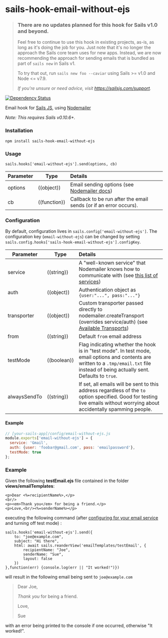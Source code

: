 # sails-hook-email-without-ejs

> ### There are no updates planned for this hook for Sails v1.0 and beyond.
>
> Feel free to continue to use this hook in existing projects, as-is, as long as it's doing the job for you.
> Just note that it's no longer the approach the Sails core team uses for new apps.
> Instead, we are now recommending the approach for sending emails that is bundled as part of `sails new` in Sails v1.
>
> To try that out, run `sails new foo --caviar` using Sails >= v1.0 and Node <= v7.9.
>
> _If you're unsure or need advice, visit https://sailsjs.com/support._



[![Dependency Status](https://david-dm.org/balderdashy/sails-hook-email.svg)](https://david-dm.org/balderdashy/sails-hook-email)

Email hook for [Sails JS](http://sailsjs.org), using [Nodemailer](https://github.com/andris9/Nodemailer/blob/v1.3.4/README.md)

*Note: This requires Sails v0.10.6+.*

### Installation

`npm install sails-hook-email-without-ejs`

### Usage

`sails.hooks['email-without-ejs'].send(options, cb)`

Parameter      | Type                | Details
-------------- | ------------------- |:---------------------------------
options        | ((object))          | Email sending options (see [Nodemailer docs](https://github.com/andris9/Nodemailer/blob/v1.3.4/README.md#e-mail-message-fields))
cb             | ((function))        | Callback to be run after the email sends (or if an error occurs).

### Configuration

By default, configuration lives in `sails.config['email-without-ejs']`.  The configuration key (`email-without-ejs`) can be changed by setting `sails.config.hooks['sails-hook-email-without-ejs'].configKey`.

Parameter      | Type                | Details
-------------- | ------------------- |:---------------------------------
service        | ((string)) | A "well-known service" that Nodemailer knows how to communicate with (see [this list of services](https://github.com/andris9/nodemailer-wellknown/blob/v0.1.5/README.md#supported-services))
auth | ((object)) | Authentication object as `{user:"...", pass:"..."}`
transporter | ((object)) | Custom transporter passed directly to nodemailer.createTransport (overrides service/auth) (see [Available Transports](https://github.com/andris9/Nodemailer/blob/v1.3.4/README.md#available-transports))
from | ((string)) | Default `from` email address
testMode | ((boolean)) | Flag indicating whether the hook is in "test mode".  In test mode, email options and contents are written to a `.tmp/email.txt` file instead of being actually sent.  Defaults to `true`.
alwaysSendTo | ((string)) | If set, all emails will be sent to this address regardless of the `to` option specified.  Good for testing live emails without worrying about accidentally spamming people.

#### Example

```javascript
// [your-sails-app]/config/email-without-ejs.js
module.exports['email-without-ejs'] = {
  service: 'Gmail',
  auth: {user: 'foobar@gmail.com', pass: 'emailpassword'},
  testMode: true
};

```

### Example

Given the following **testEmail.ejs** file contained in the folder **views/emailTemplates**:

```
<p>Dear <%=recipientName%>,</p>
<br/>
<p><em>Thank you</em> for being a friend.</p>
<p>Love,<br/><%=senderName%></p>
```

executing the following command (after [configuring for your email service](https://github.com/balderdashy/sails-hook-email/#configuration) and turning off test mode) :

```
sails.hooks['email-without-ejs'].send({
    to: "joe@example.com",
    subject: "Hi there",
    html: await sails.reanderView('emailTemplates/testEmail', {
        recipientName: "Joe",
        senderName: "Sue",
        layout: false
    })
},function(err) {console.log(err || "It worked!")})
```

will result in the following email being sent to `joe@example.com`

> Dear Joe,
>
> *Thank you* for being a friend.
>
> Love,
>
> Sue

with an error being printed to the console if one occurred, otherwise "It worked!".
